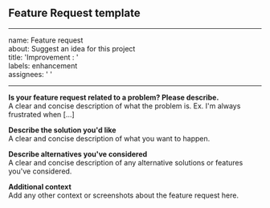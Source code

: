 ## Feature Request template
---  
name: Feature request  
about: Suggest an idea for this project  
title: 'Improvement : '  
labels: enhancement  
assignees: ' ' 

---
**Is your feature request related to a problem? Please describe.**  
A clear and concise description of what the problem is.
Ex. I'm always frustrated when [...]

**Describe the solution you'd like**  
A clear and concise description of what you want to happen.

**Describe alternatives you've considered**  
A clear and concise description of any alternative solutions or features you've considered.

**Additional context**  
Add any other context or screenshots about the feature request here.